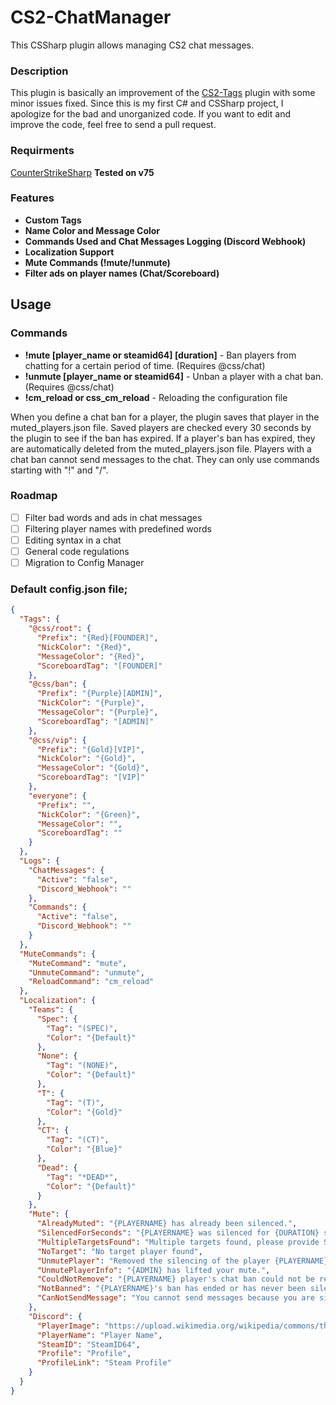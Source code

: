 # CS2-ChatManager
This CSSharp plugin allows managing CS2 chat messages.

### Description
This plugin is basically an improvement of the [CS2-Tags](https://github.com/daffyyyy/CS2-Tags) plugin with some minor issues fixed. Since this is my first C# and CSSharp project, I apologize for the bad and unorganized code. If you want to edit and improve the code, feel free to send a pull request.

### Requirments
[CounterStrikeSharp](https://github.com/roflmuffin/CounterStrikeSharp/) **Tested on v75**

### Features
- **Custom Tags**
- **Name Color and Message Color**
- **Commands Used and Chat Messages Logging (Discord Webhook)**
- **Localization Support**
- **Mute Commands (!mute/!unmute)**
- **Filter ads on player names (Chat/Scoreboard)**

## Usage

### Commands

- **!mute [player_name or steamid64] [duration]** - Ban players from chatting for a certain period of time. (Requires @css/chat)
- **!unmute [player_name or steamid64]** - Unban a player with a chat ban. (Requires @css/chat)
- **!cm_reload or css_cm_reload** - Reloading the configuration file

When you define a chat ban for a player, the plugin saves that player in the muted_players.json file. Saved players are checked every 30 seconds by the plugin to see if the ban has expired. If a player's ban has expired, they are automatically deleted from the muted_players.json file. Players with a chat ban cannot send messages to the chat. They can only use commands starting with "!" and "/".

### Roadmap
- [ ] Filter bad words and ads in chat messages
- [ ] Filtering player names with predefined words
- [ ] Editing syntax in a chat
- [ ] General code regulations
- [ ] Migration to Config Manager

### Default config.json file;
```json
{
  "Tags": {
    "@css/root": {
      "Prefix": "{Red}[FOUNDER]",
      "NickColor": "{Red}",
      "MessageColor": "{Red}",
      "ScoreboardTag": "[FOUNDER]"
    },
    "@css/ban": {
      "Prefix": "{Purple}[ADMIN]",
      "NickColor": "{Purple}",
      "MessageColor": "{Purple}",
      "ScoreboardTag": "[ADMIN]"
    },
    "@css/vip": {
      "Prefix": "{Gold}[VIP]",
      "NickColor": "{Gold}",
      "MessageColor": "{Gold}",
      "ScoreboardTag": "[VIP]"
    },
    "everyone": {
      "Prefix": "",
      "NickColor": "{Green}",
      "MessageColor": "",
      "ScoreboardTag": ""
    }
  },
  "Logs": {
    "ChatMessages": {
      "Active": "false",
      "Discord_Webhook": ""
    },
    "Commands": {
      "Active": "false",
      "Discord_Webhook": ""
    }
  },
  "MuteCommands": {
    "MuteCommand": "mute",
    "UnmuteCommand": "unmute",
    "ReloadCommand": "cm_reload"
  },
  "Localization": {
    "Teams": {
      "Spec": {
        "Tag": "(SPEC)",
        "Color": "{Default}"
      },
      "None": {
        "Tag": "(NONE)",
        "Color": "{Default}"
      },
      "T": {
        "Tag": "(T)",
        "Color": "{Gold}"
      },
      "CT": {
        "Tag": "(CT)",
        "Color": "{Blue}"
      },
      "Dead": {
        "Tag": "*DEAD*",
        "Color": "{Default}"
      }
    },
    "Mute": {
      "AlreadyMuted": "{PLAYERNAME} has already been silenced.",
      "SilencedForSeconds": "{PLAYERNAME} was silenced for {DURATION} second.",
      "MultipleTargetsFound": "Multiple targets found, please provide SteamID64 or the full name of the player.",
      "NoTarget": "No target player found",
      "UnmutePlayer": "Removed the silencing of the player {PLAYERNAME}",
      "UnmutePlayerInfo": "{ADMIN} has lifted your mute.",
      "CouldNotRemove": "{PLAYERNAME} player's chat ban could not be removed!",
      "NotBanned": "{PLAYERNAME}'s ban has ended or has never been silenced.",
      "CanNotSendMessage": "You cannot send messages because you are silenced."
    },
    "Discord": {
      "PlayerImage": "https://upload.wikimedia.org/wikipedia/commons/thumb/8/83/Steam_icon_logo.svg/2048px-Steam_icon_logo.svg.png",
      "PlayerName": "Player Name",
      "SteamID": "SteamID64",
      "Profile": "Profile",
      "ProfileLink": "Steam Profile"
    }
  }
}
```
